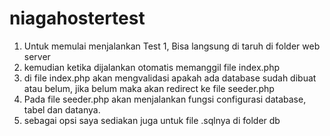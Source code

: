 # niagahostertest
1. Untuk memulai menjalankan Test 1, Bisa langsung di taruh di folder web server
2. kemudian ketika dijalankan otomatis memanggil file index.php
3. di file index.php akan mengvalidasi apakah ada database sudah dibuat atau belum, jika belum maka akan redirect
ke file seeder.php
4. Pada file seeder.php akan menjalankan fungsi configurasi database, tabel dan datanya.
5. sebagai opsi saya sediakan juga untuk file .sqlnya di folder db

